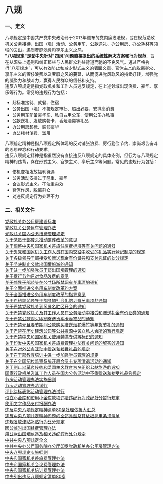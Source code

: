 # 八规   
### 一、定义   
八项规定是中国共产党中央政治局于2012年颁布的党内廉政法规，旨在规范党政机关公务接待、出国（境）活动、公务用车、公款送礼、办公用房、办公耗材等领域的支出，遏制奢靡浪费和享乐主义之风。   
**"八项规定"是党中央针对"四风"问题直接提出的系统性解决方案和行为规范**，旨在从源头上遏制和纠正那些与人民群众利益背道而驰的不良风气。通过严格执行"八项规定"，可以有效防止和减少形式主义的表面文章、官僚主义的脱离群众、享乐主义的奢侈浪费以及奢靡之风的蔓延，从而促进党风政风的持续好转，增强党的凝聚力和战斗力，赢得人民群众的信任和支持。   
违反八项规定是指党政机关和工作人员违反规定，在上述领域出现浪费、豪华、享乐等行为。常见的违规行为包括：   
- 超标准接待、就餐、住宿   
- 公务出国（境）不按规定审批、超出必要、安排高消费   
- 公务用车配备豪华车、私自占用公车、使用公车办私事   
- 公款送礼、发放购物卡、香烟酒类等礼品   
- 办公用房超标、装修豪华   
- 办公耗材浪费、滥用   
   
八项规定精神是指八项规定所体现的反对铺张浪费、厉行勤俭节约、崇尚艰苦奋斗的思想理念和行动要求。   
违反八项规定精神是指虽然没有直接违反八项规定的具体条例，但行为与八项规定精神相违背，存在形式主义、官僚主义、享乐主义等问题。常见的违规行为包括：   
- 借机变相发放福利待遇   
- 公务活动安排过于隆重、豪华   
- 会议形式主义，不注重实效   
- 官僚作风，脱离群众   
- 对违反规定行为处理不力   
   
   
### 二、相关文件   
[党政机关办公用房建设标准](files\dang-zheng-ji-guan-ban-gong-yong-fang-jian-she.md)    
[党政机关公务用车管理办法](files\dang-zheng-ji-guan-gong-wu-yong-che-guan-li-ba.md)    
[党政机关国内公务接待管理规定](files\dang-zheng-ji-guan-guo-nei-gong-wu-jie-dai-gua.md)    
[关于党员干部带头推动殡葬改革的意见](files\guan-yu-dang-yuan-gan-bu-dai-tou-tui-dong-bin-.md)    
[关于调整中央和国家机关差旅住宿费标准等有关问题的通知](files\guan-yu-diao-zheng-zhong-yang-he-guo-jia-ji-gu.md)    
[关于对党和国家机关工作人员在国内交往中收受的礼品实行登记制度的规定](files\guan-yu-dui-dang-he-guo-jia-ji-guan-gong-zuo-r.md)    
[关于各级领导干部接受和赠送现金有价证券和支付凭证的处分规定](files\guan-yu-ge-ji-ling-dao-gan-bu-jie-shou-he-zeng.md)    
[关于坚决制止公款出国境旅游的通知](files\guan-yu-jian-jue-zhi-zhi-gong-kuan-chu-guo-jin.md)    
[关于进一步加强党员干部出国境管理的通知](files\guan-yu-jin-bu-jia-qiang-dang-yuan-gan-bu-chu-.md)    
[关于厉行节约反对食品浪费的意见](files\guan-yu-li-xing-jie-yue-fan-dui-shi-pin-lang-f.md)    
[关于领导干部带头在公共场所禁烟有关事项的通知](files\guan-yu-ling-dao-gan-bu-dai-tou-zai-gong-gong-.md)    
[关于全面推进公务用车制度改革的方案](files\guan-yu-quan-mian-tui-jin-gong-wu-yong-che-zhi_7.md)    
[关于全面推进公务用车制度改革的指导意见](files\guan-yu-quan-mian-tui-jin-gong-wu-yong-che-zhi.md)    
[关于严格规范领导干部参加社会化培训有关事项的通知](files\guan-yu-yan-ge-gui-fan-ling-dao-gan-bu-can-jia.md)    
[关于严禁党政机关到风景名胜区开会的通知](files\guan-yu-yan-jin-dang-zheng-ji-guan-dao-feng-ji.md)    
[关于严禁党政机关及其工作人员在公务活动中接受和赠送礼金有价证券的通知](files\guan-yu-yan-jin-dang-zheng-ji-guan-ji-qi-gong-.md)    
[关于严禁公款购买印制寄送贺年卡等物品的通知](files\guan-yu-yan-jin-gong-kuan-gou-mai-yin-zhi-ji-s.md)    
[关于严禁元旦春节期间公款购买赠送烟花爆竹等年货节礼的通知](files\guan-yu-yan-jin-yuan-dan-chun-jie-qi-jian-gong.md)    
[关于严禁在历史建筑公园等公共资源中设立私人会所的暂行规定](files\guan-yu-yan-jin-zai-li-shi-jian-zhu-gong-yuan-.md)    
[关于严禁中央和国家机关使用特供专供等标识的通知](files\guan-yu-yan-jin-zhong-yang-he-guo-jia-ji-guan-.md)    
[关于印发中央和国家机关差旅费管理办法有关问题的解答的通知](files\guan-yu-yin-fa-zhong-yang-he-guo-jia-ji-guan-c.md)    
[关于在对外公务活动中赠送和接受礼品的规定](files\guan-yu-zai-dui-wai-gong-wu-huo-dong-zhong-zen.md)    
[关于在干部教育培训中进一步加强学员管理的规定](files\guan-yu-zai-gan-bu-jiao-yu-pei-xun-zhong-jin-b.md)    
[关于在全国纪检监察系统开展会员卡专项清退活动的通知](files\guan-yu-zai-quan-guo-ji-jian-jian-cha-xi-tong-.md)    
[关于制止以革命传统和爱国主义教育为名组织公款旅游的通知](files\guan-yu-zhi-zhi-yi-ge-ming-chuan-tong-he-ai-gu.md)    
[国家行政机关及其工作人员在国内公务活动中不得赠送和接受礼品的规定](files\guo-jia-xing-zheng-ji-guan-ji-qi-gong-zuo-ren-.md)    
[节庆活动管理办法实施细则](files\jie-qing-huo-dong-guan-li-ban-fa-shi-shi-xi-ze.md)    
[节庆活动管理办法试行](files\jie-qing-huo-dong-guan-li-ban-fa-shi-xing.md)    
[评比达标表彰活动管理办法试行](files\ping-bi-da-biao-biao-zhang-huo-dong-guan-li-ba.md)    
[设立小金库和使用小金库款项违法违纪行为政纪处分暂行规定](files\she-li-xiao-jin-ku-he-shi-yong-xiao-jin-ku-kua.md)    
[使用文字作品支付报酬办法](files\shi-yong-wen-zi-zuo-pin-zhi-fu-bao-chou-ban-fa.md)    
[违反中央八项规定精神清单80条处理依据大汇总](files\wei-fan-zhong-yang-ba-xiang-gui-ding-jing-shen_k.md)    
[违反中央八项规定精神问题的全部类型及其依据适用条规清单](files\wei-fan-zhong-yang-ba-xiang-gui-ding-jing-shen.md)    
[违规发放津贴补贴行为处分规定](files\wei-gui-fa-fang-jin-tie-bu-tie-xing-wei-chu-fe.md)    
[因公临时出国经费管理办法](files\yin-gong-lin-shi-chu-guo-jing-fei-guan-li-ban-fa.md)    
[用公款出国境旅游及相关违纪行为处分规定](files\yong-gong-kuan-chu-guo-jing-lu-you-ji-xiang-gu.md)    
[中共中央八项规定全文](files\zhong-gong-zhong-yang-ba-xiang-gui-ding-quan-wen.md)    
[中共中央办公厅国务院办公厅印发党政机关办公用房管理办法](files\zhong-gong-zhong-yang-ban-gong-ting-guo-wu-yua.md)    
[中央八项规定实施细则](files\zhong-yang-ba-xiang-gui-ding-shi-shi-xi-ze.md)    
[中央和国家机关差旅费管理办法](files\zhong-yang-he-guo-jia-ji-guan-chai-lu-fei-guan.md)    
[中央和国家机关会议费管理办法](files\zhong-yang-he-guo-jia-ji-guan-hui-yi-fei-guan-.md)    
[中央和国家机关培训费管理办法](files\zhong-yang-he-guo-jia-ji-guan-pei-xun-fei-guan.md)    
[中央列出违反八项规定清单80条](files\zhong-yang-lie-chu-wei-fan-ba-xiang-gui-ding-q.md)    
   
